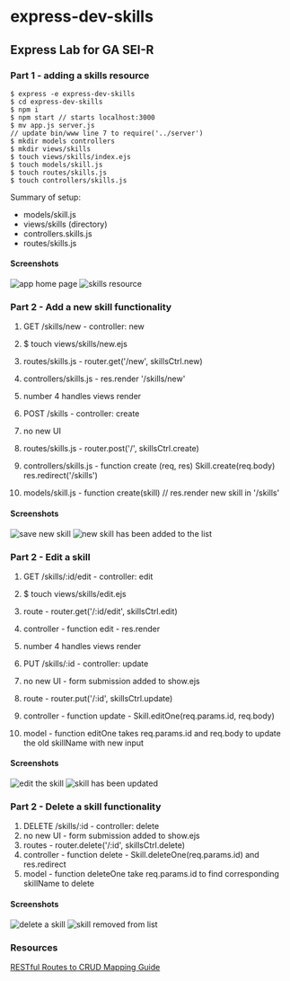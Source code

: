 # express-dev-skills
## Express Lab for GA SEI-R

### Part 1 - adding a skills resource
```
$ express -e express-dev-skills
$ cd express-dev-skills
$ npm i
$ npm start // starts localhost:3000
$ mv app.js server.js
// update bin/www line 7 to require('../server')
$ mkdir models controllers
$ mkdir views/skills
$ touch views/skills/index.ejs
$ touch models/skill.js
$ touch routes/skills.js
$ touch controllers/skills.js
```
Summary of setup:
- models/skill.js
- views/skills (directory)
- controllers.skills.js
- routes/skills.js

#### Screenshots
![app home page](/screenshots/3000.png "home page")
![skills resource](/screenshots/part-1.png "skills page")

### Part 2 - Add a new skill functionality

1. GET /skills/new - controller: new
2. $ touch views/skills/new.ejs
3. routes/skills.js - router.get('/new', skillsCtrl.new)
4. controllers/skills.js - res.render '/skills/new'
5. number 4 handles views render 

1. POST /skills - controller: create
2. no new UI
3. routes/skills.js - router.post('/', skillsCtrl.create)
4. controllers/skills.js - function create (req, res) Skill.create(req.body) res.redirect('/skills')
5. models/skill.js - function create(skill) // res.render new skill in '/skills'

#### Screenshots
![save new skill](/screenshots/part-2-save-new-skill.png "save the new inputted skill")
![new skill has been added to the list](/screenshots/part-2-new-skill-created.png "new skill added to end of list")

### Part 2 - Edit a skill

1. GET /skills/:id/edit - controller: edit
2. $ touch views/skills/edit.ejs
3. route - router.get('/:id/edit', skillsCtrl.edit)
4. controller - function edit - res.render
5. number 4 handles views render

1. PUT /skills/:id - controller: update
2. no new UI - form submission added to show.ejs
3. route - router.put('/:id', skillsCtrl.update)
4. controller - function update - Skill.editOne(req.params.id, req.body)
5. model - function editOne takes req.params.id and req.body to update the old skillName with new input

#### Screenshots
![edit the skill](/screenshots/part-2-edit-skill.png "edit the skill name")
![skill has been updated](/screenshots/part-2-skill-edited.png "skill has been updated")

### Part 2 - Delete a skill functionality

1. DELETE /skills/:id - controller: delete
2. no new UI - form submission added to show.ejs
3. routes - router.delete('/:id', skillsCtrl.delete)
4. controller - function delete - Skill.deleteOne(req.params.id) and res.redirect
5. model - function deleteOne take req.params.id to find corresponding skillName to delete

#### Screenshots
![delete a skill](/screenshots/part-2-delete.png "delete the skill")
![skill removed from list](/screenshots/part-2-skill-deleted.png "skill has been removed from the list")

### Resources
[RESTful Routes to CRUD Mapping Guide](https://gist.github.com/jim-clark/17908763db7bd3c403e6)